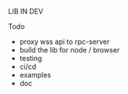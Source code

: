 LIB IN DEV

Todo 
- proxy wss api to rpc-server
- build the lib for node / browser
- testing
- ci/cd
- examples
- doc